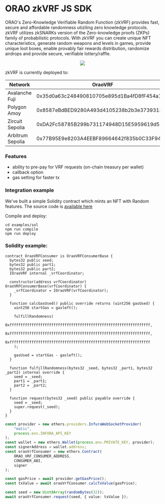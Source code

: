 # ORAO zkVRF JS SDK

<p>
ORAO's Zero-Knowledge Verifiable Random Function (zkVRF) provides fast, secure and affordable randomness utiziling zero knowledge protocols.
  zkVRF utilizes zkSNARKs version of the Zero-knowledge proofs (ZKPs) family of probabilistic protocols.
With zkVRF you can create unique NFT characteristics, generate random weapons and levels in games, provide unique loot boxes, enable provably fair rewards distribution, randomize airdrops and provide secure, verifiable lottery/raffle.
</p>
<p align="center">
  <a href="https://www.npmjs.com/package/@orao-network/zkvrf"><img src="https://img.shields.io/npm/v/%40orao-network%2Fzkvrf?logo=fueler&logoColor=white&color=blue" /></a> 
</p>

zkVRF is currently deployed to: 

| Network          | OraoVRF                                    |
|------------------|--------------------------------------------|
| Avalanche Fuji   | 0x35d0a63c248490810705e895d1Ba4fD8fF454a19 |
| Polygon Amoy     | 0x8587eBdBED9280A493d4105238b2b3e373931816 |    
| Zircuit Sepolia  | 0xDA2Fc58785B299b731174948D15E5959619d56d2 |
| Arbitrum Sepolia | 0x77B95E9e8203A4EEBF89664642f835b0C33F9416 |


### Features
- ability to pre-pay for VRF requests (on-chain treasury per wallet)
- callback option
- gas setting for faster tx

### Integration example
We've built a simple Solidity contract which mints an NFT with Random features.
The source code is [available here](https://github.com/orao-network/zkvrf-evm/tree/master/sdk/examples/sol)

Compile and deploy:
```
cd examples/sol
npm run compile
npm run deploy
```


### Solidity example:
```solidity
contract OraoVRFConsumer is OraoVRFConsumerBase {
  bytes32 public seed;
  bytes32 public part1;
  bytes32 public part2;
  IOraoVRF internal _vrfCoordinator;

  constructor(address vrfCoordinator) OraoVRFConsumerBase(vrfCoordinator) {
    _vrfCoordinator = IOraoVRF(vrfCoordinator);
  }
    
  function calcGasUsed() public override returns (uint256 gasUsed) {
    uint256 startGas = gasleft();

    fulfillRandomness(
      0xffffffffffffffffffffffffffffffffffffffffffffffffffffffffffffffff,
      0xffffffffffffffffffffffffffffffffffffffffffffffffffffffffffffffff,
      0xffffffffffffffffffffffffffffffffffffffffffffffffffffffffffffffff
    );

    gasUsed = startGas - gasleft();
  }
    
  function fulfillRandomness(bytes32 _seed, bytes32 _part1, bytes32 _part2) internal override {
    seed = _seed;
    part1 = _part1;
    part2 = _part2;
  }

  function request(bytes32 _seed) public payable override {
    seed = _seed;
    super.request(_seed);
  }
}
```

```typescript
const provider = new ethers.providers.InfuraWebSocketProvider(
    "matic",
    process.env.INFURA_API_KEY
);
const wallet = new ethers.Wallet(process.env.PRIVATE_KEY, provider);
const signerAddress = wallet.address;
const oraoVrfConsumer = new ethers.Contract(
    ORAO_VRF_CONSUMER_ADDRESS,
    CONSUMER_ABI,
    signer
);

const gasPrice = await provider.getGasPrice();
const txValue = await oraoVrfConsumer.calcTxValue(gasPrice);

const seed = new Uint8Array(randomBytes(32));
await oraoVrfConsumer.request(seed, { value: txValue });
```
